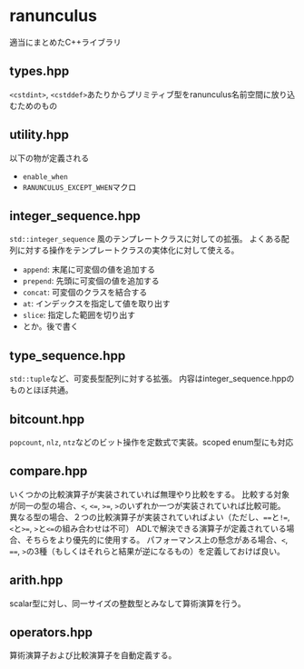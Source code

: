 # ranunculus

適当にまとめたC++ライブラリ

## types.hpp
`<cstdint>`, `<cstddef>`あたりからプリミティブ型をranunculus名前空間に放り込むためのもの

## utility.hpp
以下の物が定義される

* `enable_when`
* `RANUNCULUS_EXCEPT_WHEN`マクロ

## integer\_sequence.hpp
`std::integer_sequence` 風のテンプレートクラスに対しての拡張。
よくある配列に対する操作をテンプレートクラスの実体化に対して使える。

* `append`: 末尾に可変個の値を追加する
* `prepend`: 先頭に可変個の値を追加する
* `concat`: 可変個のクラスを結合する
* `at`: インデックスを指定して値を取り出す
* `slice`: 指定した範囲を切り出す
* とか。後で書く

## type\_sequence.hpp
`std::tuple`など、可変長型配列に対する拡張。
内容はinteger\_sequence.hppのものとほぼ共通。

## bitcount.hpp
`popcount`, `nlz`, `ntz`などのビット操作を定数式で実装。scoped enum型にも対応

## compare.hpp
いくつかの比較演算子が実装されていれば無理やり比較をする。
比較する対象が同一の型の場合、`<`, `<=`, `>=`, `>`のいずれか一つが実装されていれば比較可能。
異なる型の場合、２つの比較演算子が実装されていればよい（ただし、`==`と`!=`, `<`と`>=`, `>`と`<=`の組み合わせは不可）
ADLで解決できる演算子が定義されている場合、そちらをより優先的に使用する。
パフォーマンス上の懸念がある場合、`<`, `==`, `>`の3種（もしくはそれらと結果が逆になるもの）を定義しておけば良い。

## arith.hpp
scalar型に対し、同一サイズの整数型とみなして算術演算を行う。

## operators.hpp
算術演算子および比較演算子を自動定義する。


